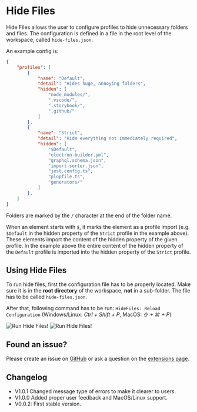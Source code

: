# Hide Files

Hide Files allows the user to configure profiles to hide unnecessary folders and files. The configuration is defined in a file in the root level of the workspace, called `hide-files.json`.

An example config is:

```json
{
    "profiles": [
        {
            "name": "Default",
            "detail": "Hides huge, annoying folders",
            "hidden": [
                "node_modules/",
                ".vscode/",
                ".storybook/",
                ".github/"
            ]
        },
        {
            "name": "Strict",
            "detail": "Hide everything not immediately required",
            "hidden": [
                "$Default",
                "electron-builder.yml",
                "graphql.schema.json",
                "import-sorter.json",
                "jest.config.ts",
                "plopfile.ts",
                "generators/"
            ]
        },
    ]
}
```

Folders are marked by the `/` character at the end of the folder name. 

When an element starts with `$`, it marks the element as a profile import (e.g. `$Default` in the hidden property of the `Strict` profile in the example above). These elements import the content of the hidden property of the given profile. In the example above the entire content of the hidden property of the `Default` profile is imported into the hidden property of the `Strict` profile. 

## Using Hide Files
To run hide files, first the configuration file has to be properly located. Make sure it is in the **root directory** of the workspace, **not** in a sub-folder. The file has to be called `hide-files.json`. 

After that, following command has to be run: ```HideFiles: Reload Configuration``` (Windows/Linux: *Ctrl + Shift + P*, MacOS: *⇧ + ⌘ + P*)


![Run Hide Files!](https://user-images.githubusercontent.com/29690247/140790423-f990bf61-a1f3-4a37-985d-7998928166d3.png)
![Run Hide Files!](https://user-images.githubusercontent.com/29690247/140790484-78160f67-4e9c-4c62-8af6-5216bd1edadc.png)

## Found an issue?
Please create an issue on [GitHub](https://github.com/JeremyFunk/hidefiles) or ask a question on the [extensions page](https://marketplace.visualstudio.com/items?itemName=JeremyFunk.hidefiles).

## Changelog
* V1.0.1 Changed message type of errors to make it clearer to users.
* V1.0.0 Added proper user feedback and MacOS/Linux support.
* V0.0.2: First stable version.